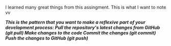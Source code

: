 I learned many great things from this assingment. This is what I want to note vv

***This is the pattern that you want to make a reflexive part of your development process:
Pull the repository's latest changes from GitHub (git pull)
Make changes to the code
Commit the changes (git commit)
Push the changes to GitHub (git push)***